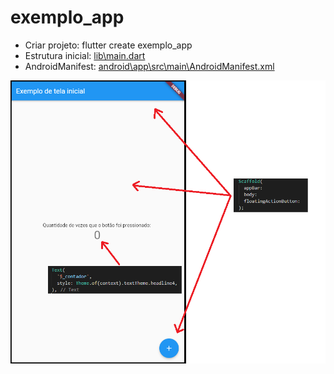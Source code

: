 # exemplo_app

* Criar projeto: flutter create exemplo_app
* Estrutura inicial: [lib\main.dart](lib/main.dart)
* AndroidManifest: [android\app\src\main\AndroidManifest.xml](android/app/src/main/AndroidManifest.xml)

<img src='https://raw.githubusercontent.com/renantescaro/flutter-exemplo-app/master/_docs/tela_inicial.png'>
